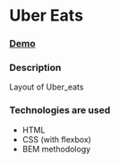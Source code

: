 # Uber Eats

### [Demo](https://dimavasilenko.github.io/uber-eats/src/index.html)

### Description

Layout of Uber_eats

### Technologies are used

- HTML
- CSS (with flexbox)
- BEM methodology
